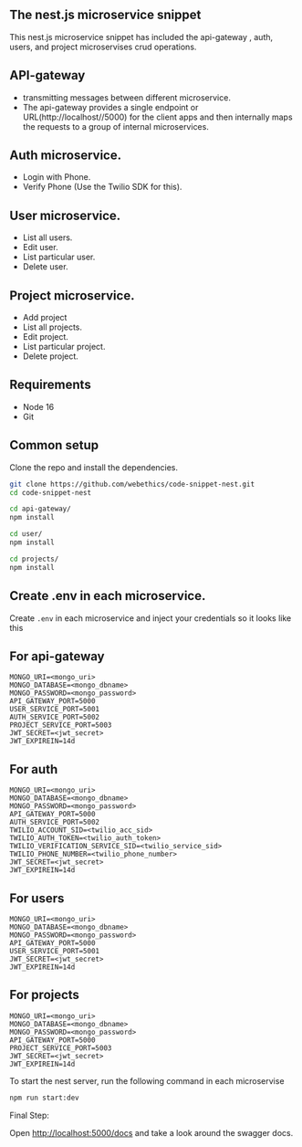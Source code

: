 ## The nest.js microservice snippet

This nest.js microservice snippet has included the api-gateway , auth, users, and project microservises crud operations.

## API-gateway

* transmitting messages between different microservice.
* The api-gateway provides a single endpoint or URL(http://localhost//5000) for the client apps and then internally maps the requests to a group of internal microservices.

## Auth microservice.

* Login with Phone.
* Verify Phone (Use the Twilio SDK for this).

## User microservice.

* List all users.
* Edit user.
* List particular user.
* Delete user.

## Project microservice.

* Add project
* List all projects.
* Edit project.
* List particular project.
* Delete project.

## Requirements
 * Node 16
 * Git

## Common setup

Clone the repo and install the dependencies.

```bash
git clone https://github.com/webethics/code-snippet-nest.git
cd code-snippet-nest
```
```bash
cd api-gateway/
npm install
```
```bash
cd user/
npm install
```
```bash
cd projects/
npm install
```
## Create .env in each microservice.

Create `.env` in each microservice and inject your credentials so it looks like this

## For api-gateway
```
MONGO_URI=<mongo_uri>
MONGO_DATABASE=<mongo_dbname>
MONGO_PASSWORD=<mongo_password>
API_GATEWAY_PORT=5000
USER_SERVICE_PORT=5001
AUTH_SERVICE_PORT=5002
PROJECT_SERVICE_PORT=5003
JWT_SECRET=<jwt_secret>
JWT_EXPIREIN=14d
```

## For auth
```
MONGO_URI=<mongo_uri>
MONGO_DATABASE=<mongo_dbname>
MONGO_PASSWORD=<mongo_password>
API_GATEWAY_PORT=5000
AUTH_SERVICE_PORT=5002
TWILIO_ACCOUNT_SID=<twilio_acc_sid>
TWILIO_AUTH_TOKEN=<twilio_auth_token>
TWILIO_VERIFICATION_SERVICE_SID=<twilio_service_sid>
TWILIO_PHONE_NUMBER=<twilio_phone_number>
JWT_SECRET=<jwt_secret>
JWT_EXPIREIN=14d
```

## For users
```
MONGO_URI=<mongo_uri>
MONGO_DATABASE=<mongo_dbname>
MONGO_PASSWORD=<mongo_password>
API_GATEWAY_PORT=5000
USER_SERVICE_PORT=5001
JWT_SECRET=<jwt_secret>
JWT_EXPIREIN=14d
```
## For projects
```
MONGO_URI=<mongo_uri>
MONGO_DATABASE=<mongo_dbname>
MONGO_PASSWORD=<mongo_password>
API_GATEWAY_PORT=5000
PROJECT_SERVICE_PORT=5003
JWT_SECRET=<jwt_secret>
JWT_EXPIREIN=14d
```
 To start the nest server, run the following command in each microservise

```bash
npm run start:dev
```
Final Step:

Open [http://localhost:5000/docs](http://localhost:5000/docs) and take a look around the swagger docs.
